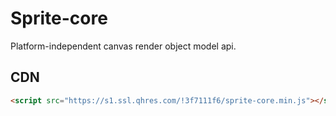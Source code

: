 # Sprite-core

Platform-independent canvas render object model api.

## CDN

```html
<script src="https://s1.ssl.qhres.com/!3f7111f6/sprite-core.min.js"></script>
```
